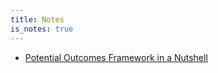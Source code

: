 ```yaml
---
title: Notes
is_notes: true
---
```


- [Potential Outcomes Framework in a
Nutshell](notes/potential-outcomes-nutshell.html)

